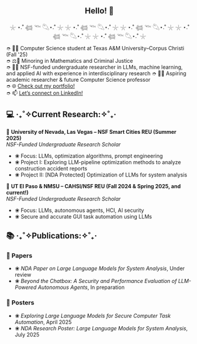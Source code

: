 <h2 align="center">Hello! 👋</h2>  
<p align="center">𓇼 ⋆.˚ 𓆉 𓆝 𓆡⋆.˚ 𓇼 𓇼 ⋆.˚ 𓆉 𓆝 𓆡⋆.˚ 𓇼 𓇼 ⋆.˚ 𓆉 𓆝 𓆡⋆.˚ 𓇼 𓇼 ⋆.˚ 𓆉 𓆝 𓆡⋆.˚ 𓇼 𓇼 ⋆.˚ 𓆉 𓆝 𓆡⋆.˚ 𓇼</p>  

➮ 👩‍🎓 Computer Science student at Texas A&M University–Corpus Christi (Fall '25)  
➮ ⚖️🔢 Minoring in Mathematics and Criminal Justice  
➮ 👩‍🔬 NSF-funded undergraduate researcher in LLMs, machine learning, and applied AI with experience in interdisciplinary research
➮ 👩‍🏫 Aspiring academic researcher & future Computer Science professor  
➮ 🌐 [Check out my portfolio!](https://www.malakmahdy.com/)  
➮ 📫 [Let’s connect on LinkedIn!](https://www.linkedin.com/in/malak-mahdy/)  

## 💻 ‎‧₊˚✧Current Research:✧˚₊‧  

📍 **University of Nevada, Las Vegas – NSF Smart Cities REU (Summer 2025)**  
*NSF-Funded Undergraduate Research Scholar*  
- ❀ Focus: LLMs, optimization algorithms, prompt engineering  
- ❀ Project I: Exploring LLM-pipeline optimization methods to analyze construction accident reports  
- ❀ Project II: [NDA Protected] Optimization of LLMs for system analysis  

📍 **UT El Paso & NMSU – CAHSI/NSF REU (Fall 2024 & Spring 2025, and current!)**  
*NSF-Funded Undergraduate Research Scholar*  
- ❀ Focus: LLMs, autonomous agents, HCI, AI security
- ❀ Secure and accurate GUI task automation using LLMs  

## 📚 ‧₊˚✧Publications:✧˚₊‧  

### 📄 Papers  
- ❀ *NDA Paper on Large Language Models for System Analysis*, Under review  
- ❀ *Beyond the Chatbox: A Security and Performance Evaluation of LLM-Powered Autonomous Agents*, In preparation  

### 📌 Posters  
- ❀ *Exploring Large Language Models for Secure Computer Task Automation*, April 2025  
- ❀ *NDA Research Poster: Large Language Models for System Analysis*, July 2025  
